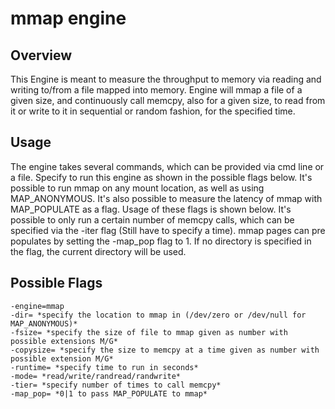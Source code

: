 # mmap engine

## Overview

This Engine is meant to measure the throughput to memory via reading and writing to/from a file mapped into memory. Engine will mmap a file of a given size, and continuously call memcpy, also for a given size, to read from it or write to it in sequential or random fashion, for the specified time.

## Usage

The engine takes several commands, which can be provided via cmd line or a file. Specify to run this engine as shown in the possible flags below. It's possible to run mmap on any mount location, as well as using MAP_ANONYMOUS. It's also possible to measure the latency of mmap with MAP_POPULATE as a flag. Usage of these flags is shown below. It's possible to only run a certain number of memcpy calls, which can be specified via the -iter flag (Still have to specify a time). mmap pages can pre populates by setting the -map_pop flag to 1. If no directory is specified in the flag, the current directory will be used.

## Possible Flags

```shell
-engine=mmap
-dir= *specify the location to mmap in (/dev/zero or /dev/null for MAP_ANONYMOUS)*
-fsize= *specify the size of file to mmap given as number with possible extensions M/G*
-copysize= *specify the size to memcpy at a time given as number with possible extension M/G*
-runtime= *specify time to run in seconds*
-mode= *read/write/randread/randwrite*
-tier= *specify number of times to call memcpy*
-map_pop= *0|1 to pass MAP_POPULATE to mmap*
```
